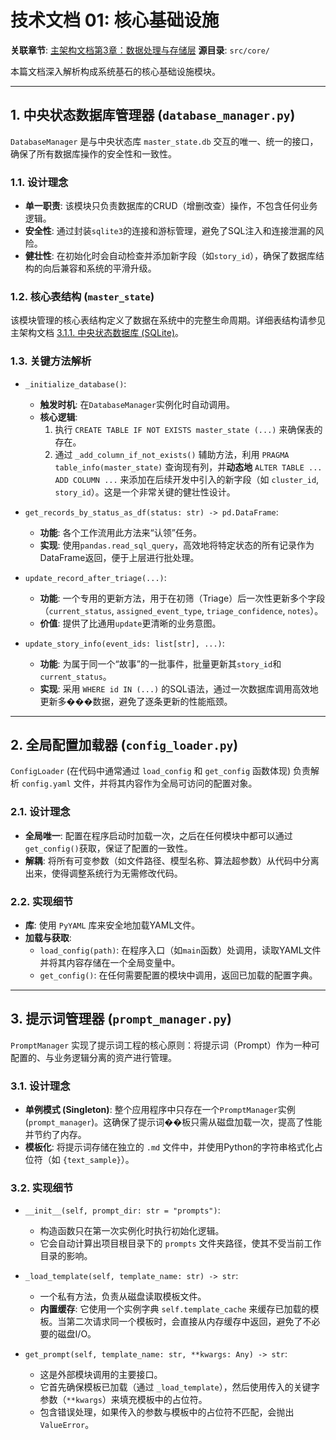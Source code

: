 # 技术文档 01: 核心基础设施

**关联章节**: [主架构文档第3章：数据处理与存储层](../HyperEventGraph_Architecture_V4.md#3-数据处理与存储层)
**源目录**: `src/core/`

本篇文档深入解析构成系统基石的核心基础设施模块。

---

## 1. 中央状态数据库管理器 (`database_manager.py`)

`DatabaseManager` 是与中央状态库 `master_state.db` 交互的唯一、统一的接口，确保了所有数据库操作的安全性和一致性。

### 1.1. 设计理念

-   **单一职责**: 该模块只负责数据库的CRUD（增删改查）操作，不包含任何业务逻辑。
-   **安全性**: 通过封装`sqlite3`的连接和游标管理，避免了SQL注入和连接泄漏的风险。
-   **健壮性**: 在初始化时会自动检查并添加新字段（如`story_id`），确保了数据库结构的向后兼容和系统的平滑升级。

### 1.2. 核心表结构 (`master_state`)

该模块管理的核心表结构定义了数据在系统中的完整生命周期。详细表结构请参见主架构文档 [3.1.1. 中央状态数据库 (SQLite)](../HyperEventGraph_Architecture_V4.md#311-中央状态数据库-sqlite)。

### 1.3. 关键方法解析

-   `_initialize_database()`:
    -   **触发时机**: 在`DatabaseManager`实例化时自动调用。
    -   **核心逻辑**:
        1.  执行 `CREATE TABLE IF NOT EXISTS master_state (...)` 来确保表的存在。
        2.  通过 `_add_column_if_not_exists()` 辅助方法，利用 `PRAGMA table_info(master_state)` 查询现有列，并**动态地** `ALTER TABLE ... ADD COLUMN ...` 来添加在后续开发中引入的新字段（如 `cluster_id`, `story_id`）。这是一个非常关键的健壮性设计。

-   `get_records_by_status_as_df(status: str) -> pd.DataFrame`:
    -   **功能**: 各个工作流用此方法来“认领”任务。
    -   **实现**: 使用`pandas.read_sql_query`，高效地将特定状态的所有记录作为DataFrame返回，便于上层进行批处理。

-   `update_record_after_triage(...)`:
    -   **功能**: 一个专用的更新方法，用于在初筛（Triage）后一次性更新多个字段（`current_status`, `assigned_event_type`, `triage_confidence`, `notes`）。
    -   **价值**: 提供了比通用`update`更清晰的业务意图。

-   `update_story_info(event_ids: list[str], ...)`:
    -   **功能**: 为属于同一个“故事”的一批事件，批量更新其`story_id`和`current_status`。
    -   **实现**: 采用 `WHERE id IN (...)` 的SQL语法，通过一次数据库调用高效地更新多���数据，避免了逐条更新的性能瓶颈。

---

## 2. 全局配置加载器 (`config_loader.py`)

`ConfigLoader` (在代码中通常通过 `load_config` 和 `get_config` 函数体现) 负责解析 `config.yaml` 文件，并将其内容作为全局可访问的配置对象。

### 2.1. 设计理念

-   **全局唯一**: 配置在程序启动时加载一次，之后在任何模块中都可以通过`get_config()`获取，保证了配置的一致性。
-   **解耦**: 将所有可变参数（如文件路径、模型名称、算法超参数）从代码中分离出来，使得调整系统行为无需修改代码。

### 2.2. 实现细节

-   **库**: 使用 `PyYAML` 库来安全地加载YAML文件。
-   **加载与获取**:
    -   `load_config(path)`: 在程序入口（如`main`函数）处调用，读取YAML文件并将其内容存储在一个全局变量中。
    -   `get_config()`: 在任何需要配置的模块中调用，返回已加载的配置字典。

---

## 3. 提示词管理器 (`prompt_manager.py`)

`PromptManager` 实现了提示词工程的核心原则：将提示词（Prompt）作为一种可配置的、与业务逻辑分离的资产进行管理。

### 3.1. 设计理念

-   **单例模式 (Singleton)**: 整个应用程序中只存在一个`PromptManager`实例 (`prompt_manager`)。这确保了提示词��板只需从磁盘加载一次，提高了性能并节约了内存。
-   **模板化**: 将提示词存储在独立的 `.md` 文件中，并使用Python的字符串格式化占位符（如 `{text_sample}`）。

### 3.2. 实现细节

-   `__init__(self, prompt_dir: str = "prompts")`:
    -   构造函数只在第一次实例化时执行初始化逻辑。
    -   它会自动计算出项目根目录下的 `prompts` 文件夹路径，使其不受当前工作目录的影响。

-   `_load_template(self, template_name: str) -> str`:
    -   一个私有方法，负责从磁盘读取模板文件。
    -   **内置缓存**: 它使用一个实例字典 `self.template_cache` 来缓存已加载的模板。当第二次请求同一个模板时，会直接从内存缓存中返回，避免了不必要的磁盘I/O。

-   `get_prompt(self, template_name: str, **kwargs: Any) -> str`:
    -   这是外部模块调用的主要接口。
    -   它首先确保模板已加载（通过 `_load_template`），然后使用传入的关键字参数（`**kwargs`）来填充模板中的占位符。
    -   包含错误处理，如果传入的参数与模板中的占位符不匹配，会抛出`ValueError`。
